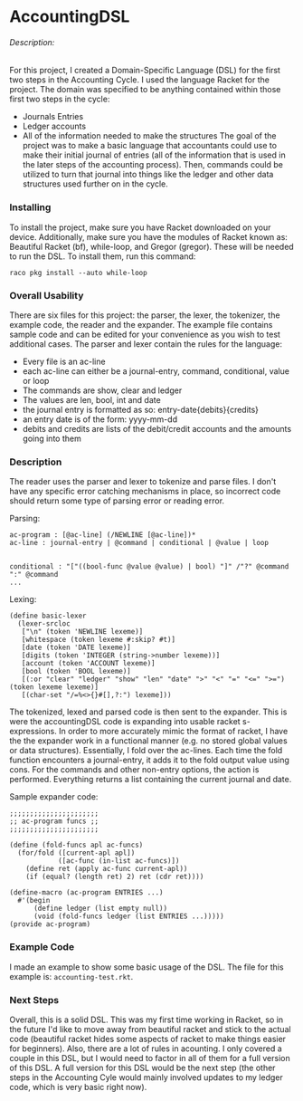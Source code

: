# AccountingDSL

###### Description:
For this project, I created a Domain-Specific Language (DSL) for the first two steps in the Accounting Cycle.  I used the language Racket for the project.  The domain was specified to be anything contained within those first two steps in the cycle:
- Journals Entries
- Ledger accounts
- All of the information needed to make the structures
The goal of the project was to make a basic language that accountants could use to make their initial journal of entries (all of the information that is used in the later steps of the accounting process).  Then, commands could be utilized to turn that journal into things like the ledger and other data structures used further on in the cycle.

### Installing

To install the project, make sure you have Racket downloaded on your device.  Additionally, make sure you have the modules of Racket known as: Beautiful Racket (bf), while-loop, and Gregor (gregor).  These will be needed to run the DSL.  To install them, run this command:

```
raco pkg install --auto while-loop
```

### Overall Usability

There are six files for this project: the parser, the lexer, the tokenizer, the example code, the reader and the expander.  The example file contains sample code and can be edited for your convenience as you wish to test additional cases.  The parser and lexer contain the rules for the language:
- Every file is an ac-line
- each ac-line can either be a  journal-entry, command, conditional, value or loop
- The commands are show, clear and ledger
- The values are len, bool, int and date
- the journal entry is formatted as so: entry-date{debits}{credits}
- an entry date is of the form: yyyy-mm-dd
- debits and credits are lists of the debit/credit accounts and the amounts going into them



### Description
The reader uses the parser and lexer to tokenize and parse files. I don't have any specific error catching mechanisms in place, so incorrect code should return some type of parsing error or reading error.

Parsing:
```
ac-program : [@ac-line] (/NEWLINE [@ac-line])*
ac-line : journal-entry | @command | conditional | @value | loop


conditional : "["((bool-func @value @value) | bool) "]" /"?" @command ":" @command
...
```
Lexing:
```
(define basic-lexer
  (lexer-srcloc
   ["\n" (token 'NEWLINE lexeme)]
   [whitespace (token lexeme #:skip? #t)]
   [date (token 'DATE lexeme)]
   [digits (token 'INTEGER (string->number lexeme))]
   [account (token 'ACCOUNT lexeme)]
   [bool (token 'BOOL lexeme)]
   [(:or "clear" "ledger" "show" "len" "date" ">" "<" "=" "<=" ">=") (token lexeme lexeme)]
   [(char-set "/=%<>{}#[],?:") lexeme]))
```
The tokenized, lexed and parsed code is then sent to the expander.  This is were the accountingDSL code is expanding into usable racket s-expressions.  In order to more accurately mimic the format of racket, I have the the expander work in a functional manner (e.g. no stored global values or data structures).  Essentially, I fold over the ac-lines.  Each time the fold function encounters a journal-entry, it adds it to the fold output value using cons.  For the commands and other non-entry options, the action is performed.  Everything returns a list containing the current journal and date.

Sample expander code:
```
;;;;;;;;;;;;;;;;;;;;;;
;; ac-program funcs ;;
;;;;;;;;;;;;;;;;;;;;;;

(define (fold-funcs apl ac-funcs)
  (for/fold ([current-apl apl])
            ([ac-func (in-list ac-funcs)])
    (define ret (apply ac-func current-apl))
    (if (equal? (length ret) 2) ret (cdr ret))))

(define-macro (ac-program ENTRIES ...)
  #'(begin
      (define ledger (list empty null))
      (void (fold-funcs ledger (list ENTRIES ...)))))
(provide ac-program)
```
### Example Code
I made an example to show some basic usage of the DSL.  The file for this example is: `accounting-test.rkt`. 
### Next Steps
Overall, this is a solid DSL.  This was my first time working in Racket, so in the future I'd like to move away from beautiful racket and stick to the actual code (beautiful racket hides some aspects of racket to make things easier for beginners).  Also, there are a lot of rules in acounting.  I only covered a couple in this DSL, but I would need to factor in all of them for a full version of this DSL.  A full version for this DSL would be the next step (the other steps in the Accounting Cyle would mainly involved updates to my ledger code, which is very basic right now).

